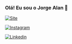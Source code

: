 ### Olá! Eu sou o Jorge Alan  👋


[![Site](https://img.shields.io/website?label=jorgepaz.com.br&style=for-the-badge&url=http://jorgepaz.com.br/)](http://jorgepaz.com.br/)

[![Instagram](https://img.shields.io/badge/Instagram-E4405F?style=for-the-badge&logo=instagram&logoColor=white)](http://jorgepaz.com.br/)

[![Linkedin](https://img.shields.io/badge/LinkedIn-0077B5?style=for-the-badge&logo=linkedin&logoColor=white)](http://jorgepaz.com.br/)
